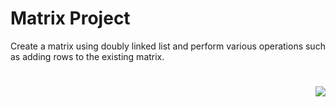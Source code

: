 # Matrix Project
Create a matrix using doubly linked list and perform various operations such as adding rows to the existing matrix.

#
<img align="right" src="https://raw.githubusercontent.com/zaind6/Regex-Project/master/LOGO.png">